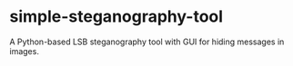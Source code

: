 # simple-steganography-tool
A Python-based LSB steganography tool with GUI for hiding messages in images.
